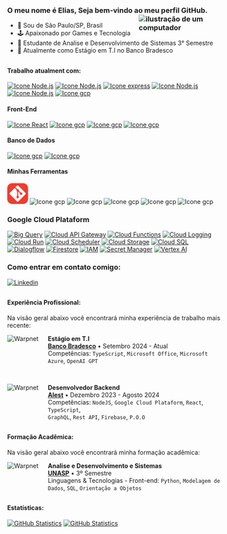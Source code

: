 <link rel="stylesheet" href="https://cdn.jsdelivr.net/gh/devicons/devicon@v2.15.1/devicon.min.css">

### O meu nome é Elias, Seja bem-vindo ao meu perfil GitHub. <img src="https://raw.githubusercontent.com/MicaelliMedeiros/micaellimedeiros/master/image/computer-illustration.png" alt="ilustração de um computador" min-width="200px" max-width="200px" width="200px" align="right">

- 👾  Sou de São Paulo/SP, Brasil
- 🕹️ Apaixonado por Games e Tecnologia
- 🧠 Estudante de Analise e Desenvolvimento de Sistemas 3° Semestre
- 🏦 Atualmente como Estágio em T.I no Banco Bradesco

##

#### Trabalho atualment com:
[<img height="48px" width="48px" alt="Icone Node.js" src="https://skillicons.dev/icons?i=nodejs"/>]()
[<img height="48px" width="48px" alt="Icone Node.js" src="https://skillicons.dev/icons?i=ts"/>]()
[<img height="48px" width="48px" alt="Icone express" src="https://skillicons.dev/icons?i=jest"/>]()
[<img height="48px" width="48px" alt="Icone Node.js" src="https://skillicons.dev/icons?i=gcp"/>]()
[<img height="48px" width="48px" alt="Icone Node.js" src="https://skillicons.dev/icons?i=firebase"/>]()
[<img height="48px" width="48px" alt="Icone gcp	" src="https://skillicons.dev/icons?i=express"/>]()

#### Front-End
[<img height="48px" width="48px" alt="Icone React" src="https://skillicons.dev/icons?i=react"/>](https://pt-br.react.dev)
[<img height="48px" width="48px" alt="Icone gcp	" src="https://skillicons.dev/icons?i=bootstrap"/>]()
[<img height="48px" width="48px" alt="Icone gcp	" src="https://skillicons.dev/icons?i=css"/>]()
[<img height="48px" width="48px" alt="Icone gcp	" src="https://skillicons.dev/icons?i=html"/>]()


#### Banco de Dados
[<img height="48px" width="48px" alt="Icone gcp	" src="https://skillicons.dev/icons?i=mongodb"/>]()
[<img height="48px" width="48px" alt="Icone gcp	" src="https://skillicons.dev/icons?i=postgres"/>]()


#### Minhas Ferramentas
[<img height="48px" width="48px" alt="Icone Git" src="https://raw.githubusercontent.com/tandpfun/skill-icons/main/icons/Git.svg"/>]()
<img height="48px" width="48px" alt="Icone gcp	" src="https://skillicons.dev/icons?i=docker"/>
<img height="48px" width="48px" alt="Icone gcp	" src="https://skillicons.dev/icons?i=postman"/>
<img height="48px" width="48px" alt="Icone gcp	" src="https://skillicons.dev/icons?i=vercel"/>
<img height="48px" width="48px" alt="Icone gcp	" src="https://skillicons.dev/icons?i=ubuntu"/>
<img height="48px" width="48px" alt="Icone gcp	" src="https://skillicons.dev/icons?i=vscode"/>


### Google Cloud Plataform
[<img height="48px" width="48px" alt="Big Query" src="https://icon.icepanel.io/GCP/svg/BigQuery.svg"/>]()
[<img height="48px" width="48px" alt="Cloud API Gateway" src="https://icon.icepanel.io/GCP/svg/Cloud-API-Gateway.svg"/>]()
[<img height="48px" width="48px" alt="Cloud Functions" src="https://icon.icepanel.io/GCP/svg/Cloud-Functions.svg"/>]() 
[<img height="48px" width="48px" alt="Cloud Logging" src="https://icon.icepanel.io/GCP/svg/Cloud-Logging.svg"/>]() 
[<img height="48px" width="48px" alt="Cloud Run" src="https://icon.icepanel.io/GCP/svg/Cloud-Run.svg"/>]() 
[<img height="48px" width="48px" alt="Cloud Scheduler" src="https://icon.icepanel.io/GCP/svg/Cloud-Scheduler.svg"/>]() 
[<img height="48px" width="48px" alt="Cloud Storage" src="https://icon.icepanel.io/GCP/svg/Cloud-Storage.svg"/>]()
[<img height="48px" width="48px" alt="Cloud SQL" src="https://icon.icepanel.io/GCP/svg/Cloud-SQL.svg"/>]()
[<img height="48px" width="48px" alt="Dialogflow" src="https://icon.icepanel.io/GCP/svg/Dialogflow.svg"/>]()
[<img height="48px" width="48px" alt="Firestore" src="https://icon.icepanel.io/GCP/svg/Firestore.svg"/>]()
[<img height="48px" width="48px" alt="IAM" src="https://icon.icepanel.io/GCP/svg/Identity-And-Access-Management.svg"/>]()
[<img height="48px" width="48px" alt="Secret Manager" src="https://icon.icepanel.io/GCP/svg/Secret-Manager.svg"/>]()
[<img height="48px" width="48px" alt="Vertex AI" src="https://icon.icepanel.io/GCP/svg/Vertex-AI.svg"/>]()


### Como entrar em contato comigo:
[<img alt="Linkedin" src="https://img.shields.io/badge/-linkedin-%230077B5?style=for-the-badge&logo=linkedin&logoColor=white"/>](https://www.linkedin.com/in/monteiroelias/)

##

#### Experiência Profissional:
Na visão geral abaixo você encontrará minha experiência de trabalho mais recente:<br>

[<img align="left" height="94px" width="94px" alt="Warpnet" src="https://external-content.duckduckgo.com/iu/?u=https%3A%2F%2Fmiro.medium.com%2Fmax%2F2400%2F1*fVjiPN2BfTEulmJaVhq6kA.png&f=1&nofb=1&ipt=93242efbc779a63202ca69e04c359b02f23e51d0d783f161a513ddd6ce119869&ipo=images"/>](https://alest.com.br/)
**Estágio em T.I** \
[**Banco Bradesco**](https://alest.com.br/) • Setembro 2024 - Atual \
Competências: `TypeScript`, `Microsoft Office`, `Microsoft Azure`, `OpenAI GPT`

<br>

[<img align="left" height="94px" width="94px" alt="Warpnet" src="https://encrypted-tbn0.gstatic.com/images?q=tbn:ANd9GcSN9iGhD6F-34TbUGWcZIk4cOKWBYdM_NghoAI4t3pYww&s"/>](https://alest.com.br/)
**Desenvolvedor Backend** \
[**Alest**](https://alest.com.br/) • Dezembro 2023 - Agosto 2024 \
Competências: `NodeJS`, `Google Cloud Plataform`, `React`, `TypeScript`,
<br/> `GraphQL`, `Rest API`, `Firebase`, `P.O.O`

##

#### Formação Acadêmica:
Na visão geral abaixo você encontrará minha formação acadêmica:

[<img align="left" height="94px" width="94px" alt="Warpnet" src="https://encrypted-tbn0.gstatic.com/images?q=tbn:ANd9GcRLiuc1FTo9FSH-_ZV6PgXc86RVoQidV8vF5wrllBvH0Q&s"/>](https://unasp.br/)
**Analise e Desenvolvimento e Sistemas** \
[**UNASP**](https://unasp.br/) • 3º Semestre \
Linguagens & Tecnologias - Front-end: `Python`, `Modelagem de Dados`, `SQL`, `Orientação a Objetos`

##

#### Estatísticas:
[<img height="180px" alt="GitHub Statistics" src="https://github-readme-stats.vercel.app/api/top-langs/?username=elias-mb3&layout=compact&langs_count=7&theme=dark"/>](https://github.com/)
[<img height="153px" alt="GitHub Statistics" src="http://github-readme-streak-stats.herokuapp.com/?user=elias-mb3&amp;theme=dark"/>](https://github.com/)
